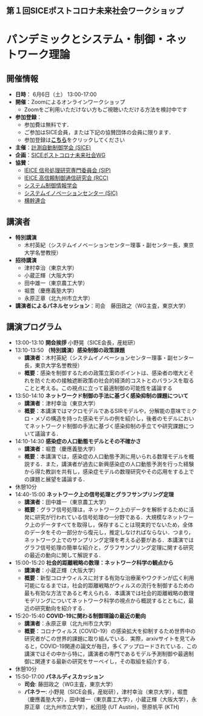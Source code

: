 ## 第１回SICEポストコロナ未来社会ワークショップ
# パンデミックとシステム・制御・ネットワーク理論  

## 開催情報  
- **日時**： 6月6日（土） 13:00-17:00  
- **開催**：Zoomによるオンラインワークショップ
  - Zoomをご利用いただけない方もご視聴いただける方法を検討中です
- **参加登録**：
  - 参加費は無料です．
  - ご参加はSICE会員，または下記の協賛団体の会員に限ります．
  - 参加登録は[**こちら**](https://forms.gle/BmAa6J4U1cE4Mr1h6)をクリックしてください
- **主催**：[計測自動制御学会 (SICE)](https://www.sice.jp)
- **企画**：[SICEポストコロナ未来社会WG](https://postcorona-sice.github.io/index_jp.html)
- **協賛**：
  - [IEICE 信号処理研究専門委員会 (SIP)](https://www.ieice.org/~sip/)
  - [IEICE 高信頼制御通信研究会 (RCC)](https://www.ieice.org/~rcc/index.php)
  - [システム制御情報学会](https://www.iscie.or.jp)
  - [システムイノベーションセンター (SIC)](https://sysic.org)
  - [横幹連合](https://www.trafst.jp)

## 講演者  
- **特別講演**
  - 木村英紀（システムイノベーションセンター理事・副センター長，東京大学名誉教授）
- **招待講演**
  - 津村幸治（東京大学）
  - 小蔵正輝（大阪大学）
  - 田中雄一（東京農工大学）
  - 堀豊（慶應義塾大学）
  - 永原正章（北九州市立大学）
- **講演者によるパネルセッション**：司会　藤田政之（WG主査，東京大学）

## 講演プログラム
- 13:00-13:10 **開会挨拶** 小野晃（SICE会長，産総研）  
- 13:10-13:50 **（特別講演）感染制御の政策課題**
  - **講演者**：木村英紀（システムイノベーションセンター理事・副センター長，東京大学名誉教授）  
  - **概要**：感染を制御するための政策立案のポイントは、感染者の増大とそれを防ぐための接触遮断政策の社会的経済的コストとのバランスを取ることと考える。この視点に立って最適制御の可能性を議論する
- 13:50-14:10 **ネットワークド制御の手法に基づく感染抑制の課題について**
  - **講演者**：津村幸治（東京大学）
  - **概要**：本講演ではマクロモデルであるSIRモデルや，分解能の意味でミクロ・メゾの構造を持った感染モデルの例を紹介し，後者のモデルにおいてネットワークド制御の手法に基づく感染抑制の手立てや研究課題について議論する．
- 14:10-14:30 **感染症の人口動態モデルとその不確かさ**
  - **講演者**：堀豊（慶應義塾大学）
  - **概要**：本講演では，感染症の人口動態予測に用いられる数理モデルを概説する．また，講演者が過去に新興感染症の人口動態予測を行った経験から得た教訓を共有し，感染症モデルの数理研究やその応用をする上での課題と展望を議論する．
- 休憩10分
- 14:40-15:00 **ネットワーク上の信号処理とグラフサンプリング定理**
  - **講演者**：田中雄一（東京農工大学）
  - **概要**：グラフ信号処理は，ネットワーク上のデータを解析するために活発に研究が行われている信号処理の一分野である．大規模なネットワーク上のデータすべてを取得し，保存することは現実的でないため，全体のデータをその一部分から復元し，推定しなければならない．つまり，ネットワーク上でのサンプリング定理を考える必要がある．本講演ではグラフ信号処理の簡単な紹介と，グラフサンプリング定理に関する研究の最近の動向に関して解説する．
- 15:00-15:20 **社会的距離戦略の数理：ネットワーク科学の観点から**
  - **講演者**：小蔵正輝（大阪大学）
  - **概要**：新型コロナウィルスに対する有効な治療薬やワクチンが広く利用可能になるまでは，社会的距離戦略がウィルスの流行を制御するための最も有効な方法であると考えられる．本講演では社会的距離戦略の数理モデリングについてネットワーク科学の視点から概説するとともに，最近の研究動向を紹介する．
- 15:20-15:40 **COVID-19に関わる制御理論の最近の動向**
  - **講演者**：永原正章（北九州市立大学）
  - **概要**：コロナウィルス (COVID-19）の感染拡大を抑制するため世界中の研究者がこの世界的課題に取り組んでいる．実際，arxivサイトを見てみると，COVID-19関連の論文が毎日，多くアップロードされている．この講演ではその中から特に，講演者の専門であるモデル予測制御や最適制御に関連する最新の研究をサーベイし，その取組を紹介する．
- 休憩10分
- 15:50-17:00 **パネルディスカッション**  
  - **司会**: 藤田政之（WG主査，東京大学）
  - **パネラー**: 小野晃（SICE会長，産総研），津村幸治（東京大学），堀豊（慶應義塾大学），田中雄一（東京農工大学），小蔵正輝（大阪大学），永原正章（北九州市立大学），舩田陸 (UT Austin)，笹原帆平 (KTH)


